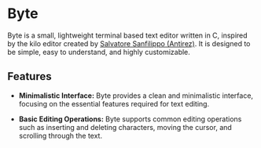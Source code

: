 # Byte

Byte is a small, lightweight terminal based text editor written in C, inspired by the kilo editor created by [Salvatore Sanfilippo (Antirez)](https://github.com/antirez). It is designed to be simple, easy to understand, and highly customizable.

## Features

- **Minimalistic Interface:** Byte provides a clean and minimalistic interface, focusing on the essential features required for text editing.

- **Basic Editing Operations:** Byte supports common editing operations such as inserting and deleting characters, moving the cursor, and scrolling through the text.
